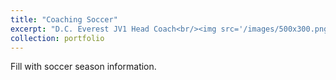 ```yaml
---
title: "Coaching Soccer"
excerpt: "D.C. Everest JV1 Head Coach<br/><img src='/images/500x300.png'>"
collection: portfolio
---
```


Fill with soccer season information.
